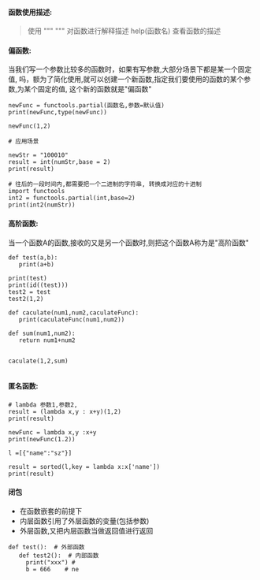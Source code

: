 #### 函数使用描述:

> 使用 """ """ 对函数进行解释描述  help(函数名) 查看函数的描述

#### 偏函数:
当我们写一个参数比较多的函数时，如果有写参数,大部分场景下都是某一个固定值, 吗，额为了简化使用,就可以创建一个新函数,指定我们要使用的函数的某个参数,为某个固定的值,
这个新的函数就是"偏函数"
```        
newFunc = functools.partial(函数名,参数=默认值)  
print(newFunc,type(newFunc))

newFunc(1,2)

# 应用场景

newStr = "100010"
result = int(numStr,base = 2)
print(result)

# 往后的一段时间内,都需要把一个二进制的字符串, 转换成对应的十进制
import functools
int2 = functools.partial(int,base=2)
print(int2(numStr))

```

#### 高阶函数:
当一个函数A的函数,接收的又是另一个函数时,则把这个函数A称为是"高阶函数"
```
def test(a,b):
   print(a+b)
   
print(test)
print(id((test)))
test2 = test
test2(1,2)

def caculate(num1,num2,caculateFunc):
   print(caculateFunc(num1,num2))

def sum(num1,num2):
   return num1+num2
   

caculate(1,2,sum)


```

#### 匿名函数:

```
# lambda 参数1,参数2,
result = (lambda x,y : x+y)(1,2)
print(result)

newFunc = lambda x,y :x+y
print(newFunc(1.2))

l =[{"name":"sz"}]

result = sorted(l,key = lambda x:x['name'])
print(result)

```

#### 闭包

- 在函数嵌套的前提下
- 内层函数引用了外层函数的变量(包括参数)
- 外层函数,又把内层函数当做返回值进行返回

```
def test():  # 外部函数
   def test2():  # 内部函数
     print("xxx") # 
     b = 666    # ne
```





































